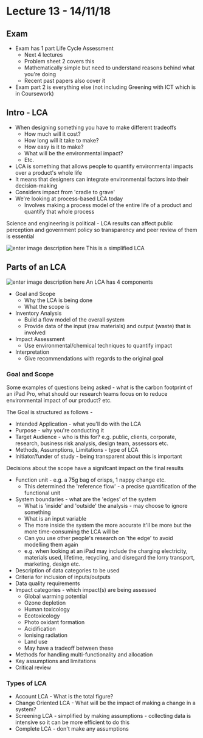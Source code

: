 # Lecture 13 - 14/11/18

## Exam

- Exam has 1 part Life Cycle Assessment
	- Next 4 lectures
	- Problem sheet 2 covers this
	- Mathematically simple but need to understand reasons behind what you're doing
	- Recent past papers also cover it
- Exam part 2 is everything else (not including Greening with ICT which is in  Coursework)

## Intro - LCA

- When designing something you have to make different tradeoffs
	- How much will it cost?
	- How long will it take to make?
	- How easy is it to make?
	- What will be the environmental impact?
	- Etc.
- LCA is something that allows people to quantify environmental impacts over a product's whole life
- It means that designers can integrate environmental factors into their decision-making
- Considers impact from 'cradle to grave'
- We're looking at process-based LCA today
	- Involves making a process model of the entire life of a product and quantify that whole process

Science and engineering is political - LCA results can affect public perception and government policy so transparency and peer review of them is essential

![enter image description here](https://lh3.googleusercontent.com/Jzu-mxAOrG_kTXuAHm1prTWDoUh6VN3-WRvt4kxkOUukLKdcsaeBc0XAmKnHHGFBWLacLcSkr4Oj)
This is a simplified LCA

## Parts of an LCA

![enter image description here](https://lh3.googleusercontent.com/lfOs-aBqGtZIhugQhkrp1KL9AI47LPoq7RMXeYkpqsm-oNPczLDyBubDhO9n0Fo38FxXAifudqo2)
An LCA has 4 components

- Goal and Scope
	- Why the LCA is being done
	- What the scope is
- Inventory Analysis
	- Build a flow model of the overall system
	- Provide data of the input (raw materials) and output (waste) that is involved
- Impact Assessment
	- Use environmental/chemical techniques to quantify impact
- Interpretation
	- Give recommendations with regards to the original goal

### Goal and Scope

Some examples of questions being asked - what is the carbon footprint of an iPad Pro, what should our research teams focus on to reduce environmental impact of our product? etc.

The Goal is structured as follows -

- Intended Application - what you'll do with the LCA
- Purpose  - why you're conducting it
- Target Audience - who is this for? e.g. public, clients, corporate, research, business risk analysis, design team, assessors etc.
- Methods, Assumptions, Limitations - type of LCA
- Initiator/funder of study - being transparent about this is important

Decisions about the scope have a signifcant impact on the final results

- Function unit - e.g. a 75g bag of crisps, 1 nappy change etc.
	- This determined the 'reference flow' - a precise quantification of the functional unit
- System boundaries - what are the 'edges' of the system
	- What is 'inside' and 'outside' the analysis - may choose to ignore something
	- What is an input variable
	- The more inside the system the more accurate it'll be more but the more time-consuming the LCA will be
	- Can you use other people's research on 'the edge' to avoid modelling them again
	- e.g. when looking at an iPad may include the charging electricity, materials used, lifetime, recycling, and disregard the lorry transport, marketing, design etc.
- Description of data categories to be used
- Criteria for inclusion of inputs/outputs
- Data quality requirements
- Impact categories - which impact(s) are being assessed
	- Global warming potential
	- Ozone depletion
	- Human toxicology
	- Ecotoxicology
	- Photo oxidant formation
	- Acidification
	- Ionising radiation
	- Land use
	- May have a tradeoff between these
- Methods for handling multi-functionality and allocation
- Key assumptions and limitations
- Critical review

### Types of LCA

- Account LCA - What is the total figure?
- Change Oriented LCA - What will be the impact of making a change in a system?
- Screening LCA - simplified by making assumptions - collecting data is intensive so it can be more efficient to do this
- Complete LCA - don't make any assumptions
<!--stackedit_data:
eyJoaXN0b3J5IjpbLTE0MzI4ODc5MjUsLTI1MDEzMjM2NywtOD
QzNDk2OTU4LC0xNjIxNjQ4MjI1LDE5NDIzMjM4ODIsMjEwOTQy
NTIwNSwxMDQwNzI0NjI1LDczMDk5ODExNl19
-->